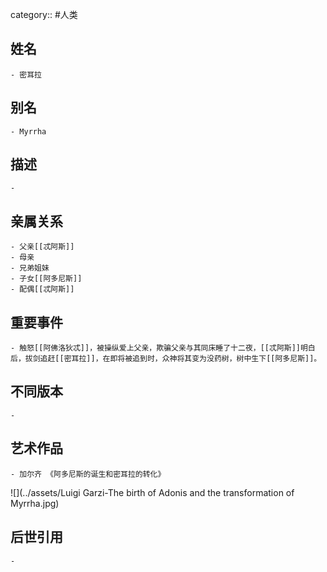category:: #人类
## 姓名
	- 密耳拉
## 别名
	- Myrrha
## 描述
	-
## 亲属关系
	- 父亲[[忒阿斯]]
	- 母亲
	- 兄弟姐妹
	- 子女[[阿多尼斯]]
	- 配偶[[忒阿斯]]
## 重要事件
	- 触怒[[阿佛洛狄忒]]，被操纵爱上父亲，欺骗父亲与其同床睡了十二夜，[[忒阿斯]]明白后，拔剑追赶[[密耳拉]]，在即将被追到时，众神将其变为没药树，树中生下[[阿多尼斯]]。
## 不同版本
	-
## 艺术作品
	- 加尔齐 《阿多尼斯的诞生和密耳拉的转化》
 ![](../assets/Luigi Garzi-The birth of Adonis and the transformation of Myrrha.jpg)
## 后世引用
	-
